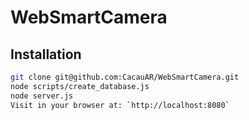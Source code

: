 # WebSmartCamera

## Installation

```bash
git clone git@github.com:CacauAR/WebSmartCamera.git
node scripts/create_database.js
node server.js
Visit in your browser at: `http://localhost:8080`
```